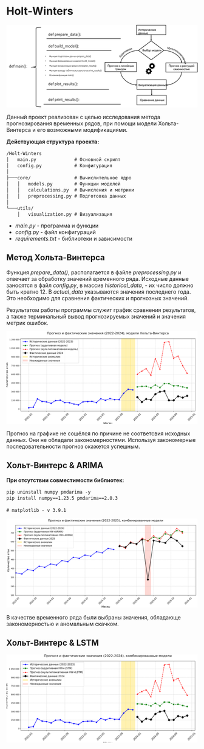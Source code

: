 # Holt-Winters
![alt text](images/pict1.png)

Данный проект реализован с целью исследования метода
прогнозирования временных рядов, при помощи модели
Хольта-Винтерса и его возможными модификациями. 


__Действующая структура проекта:__
```
/Holt-Winters
│   main.py              # Основной скрипт
│   config.py            # Конфигурация
│
├───core/                # Вычислительное ядро
│   │   models.py        # Функции моделей
│   │   calculations.py  # Вычисления и метрики
│   │   preprocessing.py # Подготовка данных
│
└───utils/
    │   visualization.py # Визуализация
```
- *main.py* - программа и функции
- *config.py* - файл конфигураций
- *requirements.txt* - библиотеки и зависимости


## Метод Хольта-Винтерса

Функция *prepare_data()*, располагается в файле
*preprocessing.py* и отвечает за обработку
значений временного ряда. Исходные данные заносятся
в файл *config.py*, в массив *historical_data*,  - 
их число должно быть кратно 12. В *actual_data*
указываются значения последнего года. Это необходимо для
сравнения фактических и прогнозных значений.


Результатом работы программы служит график сравнения
результатов, а также терминальный вывод прогнозируемых
значений и значения метрик ошибок.

![alt text](images/pict_hw.png)

Прогноз на графике не сошёлся по причине не соответсвия
исходных данных. Они не обладали закономерностями.
Используя закономерные последовательности
прогноз окажется успешным.

## Хольт-Винтерс & ARIMA
__При отсутствии совместимости библиотек:__
```
pip uninstall numpy pmdarima -y
pip install numpy==1.23.5 pmdarima==2.0.3

# matplotlib - v 3.9.1
```

![alt text](images/pict_hw_arima.png)

В качестве временного ряда были выбраны 
значения, обладающе закономерностью и
аномальным скачком.

## Хольт-Винтерс & LSTM
![alt text](images/pict_hw_lstm.png)